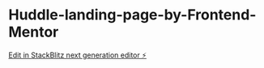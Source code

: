 # Huddle-landing-page-by-Frontend-Mentor

[Edit in StackBlitz next generation editor ⚡️](https://stackblitz.com/~/github.com/afrad07/Huddle-landing-page-by-Frontend-Mentor)